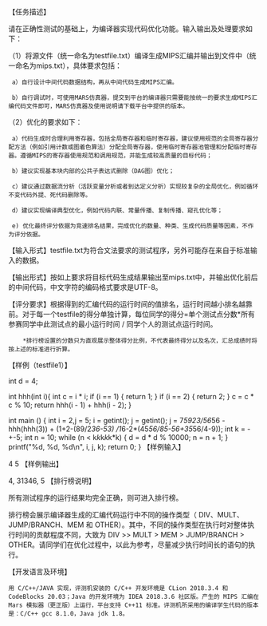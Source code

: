 【任务描述】

  请在正确性测试的基础上，为编译器实现代码优化功能。输入输出及处理要求如下：

   （1）将源文件（统一命名为testfile.txt）编译生成MIPS汇编并输出到文件中（统一命名为mips.txt），具体要求包括：

     a）自行设计中间代码数据结构，再从中间代码生成MIPS汇编。

     b）自行调试时，可使用MARS仿真器，提交到平台的编译器只需要能按统一的要求生成MIPS汇编代码文件即可，MARS仿真器及使用说明请下载平台中提供的版本。

   （2）优化的要求如下：

     a）代码生成时合理利用寄存器，包括全局寄存器和临时寄存器，建议使用规范的全局寄存器分配方法（例如引用计数或图着色算法）分配全局寄存器，使用临时寄存器池管理和分配临时寄存器。遵循MIPS的寄存器使用规范和调用规范，并能生成较高质量的目标代码；

     b）建议实现基本块内部的公共子表达式删除（DAG图）优化；

     c）建议通过数据流分析（活跃变量分析或者到达定义分析）实现较复杂的全局优化，例如循环不变代码外提、死代码删除等。 

     d）建议实现编译典型优化，例如代码内联、常量传播、复制传播、窥孔优化等；

     e) 优化最终评分依据为竞速排名结果，完成优化的数量、种类、生成代码质量等因素，不作为评分依据。

【输入形式】testfile.txt为符合文法要求的测试程序，另外可能存在来自于标准输入的数据。

【输出形式】按如上要求将目标代码生成结果输出至mips.txt中，并输出优化前后的中间代码，中文字符的编码格式要求是UTF-8。

【评分要求】根据得到的汇编代码的运行时间的值排名，运行时间越小排名越靠前。对于每一个testfile的得分单独计算，每位同学的得分=单个测试点分数*所有参赛同学中此测试点的最小运行时间 / 同学个人的测试点运行时间。

        *排行榜设置的分数只为直观展示整体得分比例，不代表最终得分以及名次，汇总成绩时将按上述的标准进行折算。

【样例（testfile1）】

int d = 4;

int hhh(int i){
    int c = i * i;
    if (i == 1) {
        return 1;
    }
    if (i == 2) {
        return 2;
    }
    c = c * c % 10;
    return hhh(i - 1) + hhh(i - 2);
}

int main () {
    int i = 2,j = 5;
    i = getint();
    j = getint();
    j = 7*5923/56*56 - hhh(hhh(3)) + (1+2-(89/2*36-53) /1*6-2*(45*56/85-56+35*56/4-9));
    int k = -+-5;
    int n = 10;
    while (n < k*k*k*k*k*k) {
        d = d * d % 10000;
        n = n + 1;
    }
    printf("%d, %d, %d\n", i, j, k);
    return 0;
}
【样例输入】

4
5
【样例输出】

4, 31346, 5
【排行榜说明】

所有测试程序的运行结果均完全正确，则可进入排行榜。

排行榜会展示编译器生成的汇编代码运行中不同的操作类型（ DIV、MULT、JUMP/BRANCH、MEM 和 OTHER）。其中，不同的操作类型在执行时对整体执行时间的贡献程度不同，大致为 DIV >> MULT > MEM > JUMP/BRANCH > OTHER。请同学们在优化过程中，以此为参考，尽量减少执行时间长的语句的执行。

【开发语言及环境】

    用 C/C++/JAVA 实现，评测机安装的 C/C++ 开发环境是 CLion 2018.3.4 和 CodeBlocks 20.03；Java 的开发环境为 IDEA 2018.3.6 社区版。产生的 MIPS 汇编在 Mars 模拟器（更正版）上运行，平台支持 C++11 标准。评测机所采用的编译学生代码的版本是：C/C++ gcc 8.1.0，Java jdk 1.8。